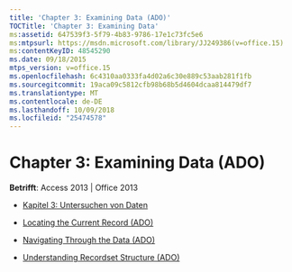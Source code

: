 ```yaml
---
title: 'Chapter 3: Examining Data (ADO)'
TOCTitle: 'Chapter 3: Examining Data'
ms:assetid: 647539f3-5f79-4b83-9786-17e1c73fc5e6
ms:mtpsurl: https://msdn.microsoft.com/library/JJ249386(v=office.15)
ms:contentKeyID: 48545290
ms.date: 09/18/2015
mtps_version: v=office.15
ms.openlocfilehash: 6c4310aa0333fa4d02a6c30e889c53aab281f1fb
ms.sourcegitcommit: 19aca09c5812cfb98b68b5d4604dcaa814479df7
ms.translationtype: MT
ms.contentlocale: de-DE
ms.lasthandoff: 10/09/2018
ms.locfileid: "25474578"
---
```

# <a name="chapter-3-examining-data-ado"></a>Chapter 3: Examining Data (ADO)


**Betrifft**: Access 2013 | Office 2013



  - [Kapitel 3: Untersuchen von Daten](chapter-3-examining-data.md)

  - [Locating the Current Record (ADO)](locating-the-current-record-ado.md)

  - [Navigating Through the Data (ADO)](navigating-through-the-data-ado.md)

  - [Understanding Recordset Structure (ADO)](understanding-recordset-structure-ado.md)


